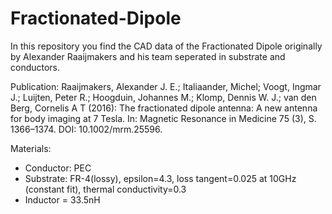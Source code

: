 # Fractionated-Dipole

In this repository you find the CAD data of the Fractionated Dipole originally by Alexander Raaijmakers and his team seperated in substrate and conductors.

Publication: Raaijmakers, Alexander J. E.; Italiaander, Michel; Voogt, Ingmar J.; Luijten, Peter R.; Hoogduin, Johannes M.; Klomp, Dennis W. J.; van den Berg, Cornelis A T (2016): The fractionated dipole antenna: A new antenna for body imaging at 7 Tesla. In: Magnetic Resonance in Medicine 75 (3), S. 1366–1374. DOI: 10.1002/mrm.25596.


Materials: 

- Conductor: PEC
- Substrate: FR-4(lossy), epsilon=4.3, loss tangent=0.025 at 10GHz (constant fit), thermal conductivity=0.3
- Inductor = 33.5nH
